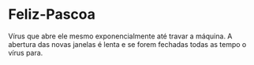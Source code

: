 # Feliz-Pascoa

Vírus que abre ele mesmo exponencialmente até travar a máquina.
A abertura das novas janelas é lenta e se forem fechadas todas as tempo o vírus para.
